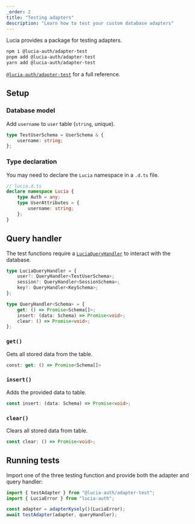 ```yaml
---
_order: 2
title: "Testing adapters"
description: "Learn how to test your custom database adapters"
---
```


Lucia provides a package for testing adapters.

```bash
npm i @lucia-auth/adapter-test
pnpm add @lucia-auth/adapter-test
yarn add @lucia-auth/adapter-test
```

[`@lucia-auth/adapter-test`](/reference/adapter-test/lucia-auth-adapter-test) for a full reference.

## Setup

### Database model

Add `username` to `user` table (`string`, unique).

```ts
type TestUserSchema = UserSchema & {
	username: string;
};
```

### Type declaration

You may need to declare the `Lucia` namespace in a `.d.ts` file.

```ts
// lucia.d.ts
declare namespace Lucia {
	type Auth = any;
	type UserAttributes = {
		username: string;
	};
}
```

## Query handler

The test functions require a [`LuciaQueryHandler`](/reference/adapter-test/types#luciaqueryhandler) to interact with the database.

```ts
type LuciaQueryHandler = {
	user?: QueryHandler<TestUserSchema>;
	session?: QueryHandler<SessionSchema>;
	key?: QueryHandler<KeySchema>;
};

type QueryHandler<Schema> = {
	get: () => Promise<Schema[]>;
	insert: (data: Schema) => Promise<void>;
	clear: () => Promise<void>;
};
```

### `get()`

Gets all stored data from the table.

```ts
const: get: () => Promise<Schema[]>
```

### `insert()`

Adds the provided data to table.

```ts
const insert: (data: Schema) => Promise<void>;
```

### `clear()`

Clears all stored data from table.

```ts
const clear: () => Promise<void>;
```

## Running tests

Import one of the three testing function and provide both the adapter and query handler:

```ts
import { testAdapter } from "@lucia-auth/adapter-test";
import { LuciaError } from "lucia-auth";

const adapter = adapterKysely()(LuciaError);
await testAdapter(adapter, queryHandler);
```
